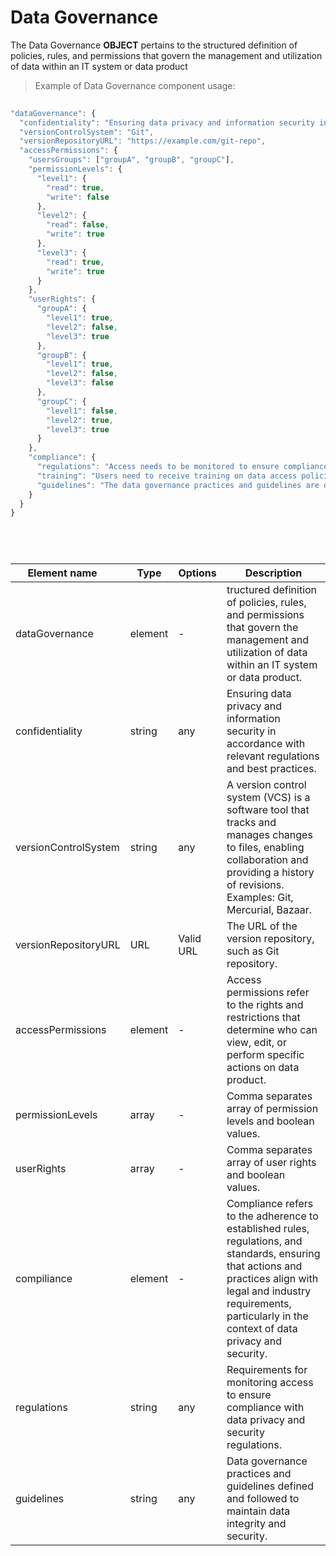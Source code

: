 # Data Governance

The Data Governance **OBJECT** pertains to the structured definition of policies, rules, and permissions that govern the management and utilization of data within an IT system or data product

> Example of Data Governance component usage:

```javascript
  
"dataGovernance": {
  "confidentiality": "Ensuring data privacy and information security in accordance with relevant regulations and best practices.",
  "versionControlSystem": "Git",
  "versionRepositoryURL": "https://example.com/git-repo",
  "accessPermissions": {
    "usersGroups": ["groupA", "groupB", "groupC"],
    "permissionLevels": {
      "level1": {
        "read": true,
        "write": false
      },
      "level2": {
        "read": false,
        "write": true
      },
      "level3": {
        "read": true,
        "write": true
      }
    },
    "userRights": {
      "groupA": {
        "level1": true,
        "level2": false,
        "level3": true
      },
      "groupB": {
        "level1": true,
        "level2": false,
        "level3": false
      },
      "groupC": {
        "level1": false,
        "level2": true,
        "level3": true
      }
    },
    "compliance": {
      "regulations": "Access needs to be monitored to ensure compliance with data privacy and security regulations.",
      "training": "Users need to receive training on data access policies and security best practices.",
      "guidelines": "The data governance practices and guidelines are defined and followed to maintain data integrity and security."
    }
  }
}



  
```
| <div style="width:150px">Element name</div>   | Type  | Options  | Description  |
|---|---|---|---|
| dataGovernance | element | - | tructured definition of policies, rules, and permissions that govern the management and utilization of data within an IT system or data product. |
| confidentiality | string | any | Ensuring data privacy and information security in accordance with relevant regulations and best practices.|
| versionControlSystem | string | any | A version control system (VCS) is a software tool that tracks and manages changes to files, enabling collaboration and providing a history of revisions. Examples: Git, Mercurial, Bazaar. |
| versionRepositoryURL | URL| Valid URL | The URL of the version repository, such as Git repository. |
| accessPermissions | element | - | Access permissions refer to the rights and restrictions that determine who can view, edit, or perform specific actions on data product. |
| permissionLevels| array | - | Comma separates array of permission levels and boolean values. |
| userRights| array | - | Comma separates array of user rights and boolean values. |
| compiliance| element | -  | Compliance refers to the adherence to established rules, regulations, and standards, ensuring that actions and practices align with legal and industry requirements, particularly in the context of data privacy and security. |
| regulations | string | any | Requirements for monitoring access to ensure compliance with data privacy and security regulations.|
| guidelines | string | any | Data governance practices and guidelines defined and followed to maintain data integrity and security.|
